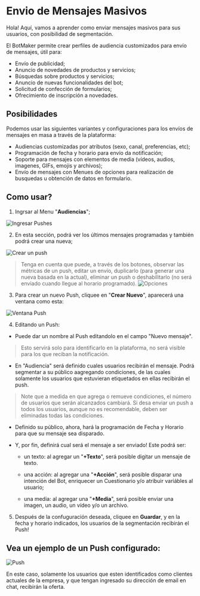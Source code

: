 # Envio de Mensajes Masivos

Hola! Aquí, vamos a aprender como enviar mensajes masivos para sus usuarios, con posibilidad de segmentación.

El BotMaker permite crear perfiles de audiencia customizados para envío de mensajes, útil para:

 - Envío de publicidad; 
 - Anuncio de novedades de productos y servicios;
 - Búsquedas sobre productos y servicios; 
 - Anuncio de nuevas funcionalidades del bot; 
 - Solicitud de confección de formularios;
 - Ofrecimiento de inscripción a novedades.

## Posibilidades

Podemos usar las siguientes variantes y configuraciones para los envíos de mensajes en masa a través de la plataforma:

 - Audiencias customizadas por atributos (sexo, canal, preferencias, etc); 
 - Programación de fecha y horario para envío da notificación;
 - Soporte para mensajes con elementos de media (vídeos, audios, imagenes, GIFs, emojis y archivos); 
 - Envío de mensajes con Menues de opciones para realización de busquedas u obtención de datos en formulario.

## Como usar?

 1. Ingrsar al Menu "**Audiencias**";
 
 ![Ingresar Pushes](https://botmakeradmin.github.io/docs/pt/imagens/Audiencias.png)

 2. En esta sección, podrá ver los últimos mensajes programadas y también podrá crear una nueva;
 
 ![Crear un push](https://botmakeradmin.github.io/docs/pt/imagens/CriarAudiencia.png)
 
> Tenga en cuenta que puede, a través de los botones, observar las métricas de un push, editar un envío, duplicarlo (para generar una nueva basada en la actual), eliminar un push o deshabilitarlo (no será enviado cuando llegue al horario programado).
> ![Opciones](https://botmakeradmin.github.io/docs/pt/imagens/OpcsoesPush.png)

3. Para crear un nuevo Push, cliquee en "**Crear Nuevo**", aparecerá una ventana como esta:

![Ventana Push](https://botmakeradmin.github.io/docs/pt/imagens/EditarAudiencia.png)

4. Editando un Push: 

- Puede dar un nombre al Push editandolo en el campo "Nuevo mensaje".

> Esto servirá solo para identificarlo en la plataforma, no será visible para los que reciban la notificación.

- En "Audiencia" será definido cuales usuarios recibirán el mensaje. Podrá segmentar a su público aagregando condiciones, de las cuales solamente los usuarios que estuvieran etiquetados en ellas recibirán el push.

> Note que a medida en que agrega o remueve condiciones, el número de usuarios que serán alcanzados cambiará.    Si desa enviar un push a todos los usuarios, aunque no es recomendable, deben ser eliminadas todas las condiciones.

- Definido su público, ahora, hará la programación de Fecha y Horario para que su mensaje sea disparado.

- Y, por fin, definirá cual será el mensaje a ser enviado! Este podrá ser: 
	- un texto: al agregar un "**+Texto**", será posible digitar un mensaje de texto.
	
	- una acción: al agregar una "**+Acción**", será posible disparar una intención del Bot, enriquecer un Cuestionario y/o atribuir variábles al usuario;
	-  una media: al agregar una "**+Media**", será posible enviar una imagen, un audio, un vídeo y/o un archivo.

5. Después de la confuguración deseada, cliquee en **Guardar**, y en la fecha y horario indicados, los usuarios de la segmentación recibirán el Push! 

## Vea un ejemplo de un Push configurado:

![Push](https://botmakeradmin.github.io/docs/pt/imagens/Push.png)

En este caso, solamente los usuarios que esten identificados como clientes actuales de la empresa, y que tengan ingresado su dirección de email en chat, recibirán la oferta.




<!--stackedit_data:
eyJoaXN0b3J5IjpbNzE1OTg3NzYzLC0xMDIzNTY1NzE1XX0=
-->
